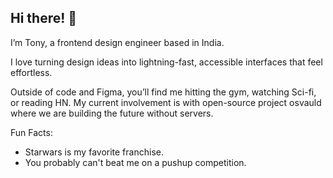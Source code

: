 
## Hi there! 👋

I’m Tony, a frontend design engineer based in India.

I love turning design ideas into lightning-fast, accessible interfaces that feel effortless.

Outside of code and Figma, you’ll find me hitting the gym, watching Sci-fi, or reading HN. My current involvement is with open-source project osvauld where we are building the future without servers.

Fun Facts: 
  - Starwars is my favorite franchise.
  - You probably can't beat me on a pushup competition.

